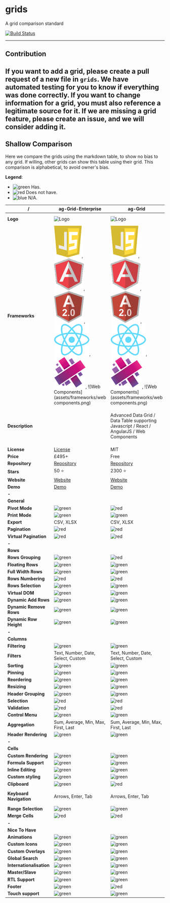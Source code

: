 # grids
A grid comparison standard

[![Build Status](https://travis-ci.org/AmitMY/grids.svg?branch=master)](https://travis-ci.org/AmitMY/grids)

---

## Contribution
If you want to add a grid, please create a pull request of a new file in `grids`. We have automated testing for you to know if everything was done correctly.
If you want to change information for a grid, you must also reference a legitimate source for it.
If we are missing a grid feature, please create an issue, and we will consider adding it.
---

## Shallow Comparison
Here we compare the grids using the markdown table, to show no bias to any grid. If willing, other grids can show this table using their grid.
This comparison is alphabetical, to avoid owner's bias.

**Legend**:
- ![green](http://placehold.it/20/c5f015/000000?text=+) Has.
- ![red](http://placehold.it/20/f03c15/000000?text=+) Does not have.
- ![blue](http://placehold.it/20/1589F0/000000?text=+) N/A.

|**/**|ag-Grid-Enterprise|ag-Grid|Handsontable|
|-----|------------------|-------|------------|
|**Logo**|![Logo](https://www.ag-grid.com/images/logo.png)|![Logo](https://www.ag-grid.com/images/logo.png)|![Logo](https://raw.githubusercontent.com/handsontable/static-files/master/Images/Logo/Handsontable/Handsontable-logo-300-74.png)|
|**Frameworks**|![Javascript](assets/frameworks/javascript.png), ![Angular1](assets/frameworks/angular1.png), ![Angular2](assets/frameworks/angular2.png), ![React](assets/frameworks/react.png), ![Aurelia](assets/frameworks/aurelia.png), ![Web Components](assets/frameworks/web components.png)|![Javascript](assets/frameworks/javascript.png), ![Angular1](assets/frameworks/angular1.png), ![Angular2](assets/frameworks/angular2.png), ![React](assets/frameworks/react.png), ![Aurelia](assets/frameworks/aurelia.png), ![Web Components](assets/frameworks/web components.png)|![Javascript](assets/frameworks/javascript.png), ![jQuery](assets/frameworks/jquery.png)|
|**Description**||Advanced Data Grid / Data Table supporting Javascript / React / AngularJS / Web Components|Handsontable Community Edition - a JavaScript/HTML5 Spreadsheet Library for Developers|
|**License**|[License](https://github.com/ceolter/ag-grid-enterprise/blob/master/LICENSE.md)|MIT|MIT|
|**Price**|£495+|Free|Free|
|**Repository**|[Repository](https://github.com/ceolter/ag-grid-enterprise)|[Repository](https://github.com/ceolter/ag-grid)|[Repository](https://github.com/handsontable/handsontable)|
|**Stars**|50 :star:|2300 :star:|7500 :star:|
|**Website**|[Website](https://www.ag-grid.com/)|[Website](https://www.ag-grid.com/)|[Website](https://handsontable.com/)|
|**Demo**|[Demo](https://www.ag-grid.com/example.php)|[Demo](https://www.ag-grid.com/example.php)|[Demo](https://handsontable.com/examples.html)|
|**-**||||
|**General**||||
|**Pivot Mode**|![green](http://placehold.it/20/c5f015/000000?text=+)|![red](http://placehold.it/20/f03c15/000000?text=+)|![red](http://placehold.it/20/f03c15/000000?text=+)|
|**Print Mode**|![green](http://placehold.it/20/c5f015/000000?text=+)|![green](http://placehold.it/20/c5f015/000000?text=+)|![red](http://placehold.it/20/f03c15/000000?text=+)|
|**Export**|CSV, XLSX|CSV, XLSX|CSV|
|**Pagination**|![red](http://placehold.it/20/f03c15/000000?text=+)|![red](http://placehold.it/20/f03c15/000000?text=+)|![red](http://placehold.it/20/f03c15/000000?text=+)|
|**Virtual Pagination**|![red](http://placehold.it/20/f03c15/000000?text=+)|![red](http://placehold.it/20/f03c15/000000?text=+)|![red](http://placehold.it/20/f03c15/000000?text=+)|
|**-**||||
|**Rows**||||
|**Rows Grouping**|![green](http://placehold.it/20/c5f015/000000?text=+)|![red](http://placehold.it/20/f03c15/000000?text=+)|![red](http://placehold.it/20/f03c15/000000?text=+)|
|**Floating Rows**|![green](http://placehold.it/20/c5f015/000000?text=+)|![green](http://placehold.it/20/c5f015/000000?text=+)|![green](http://placehold.it/20/c5f015/000000?text=+)|
|**Full Width Rows**|![green](http://placehold.it/20/c5f015/000000?text=+)|![green](http://placehold.it/20/c5f015/000000?text=+)|![red](http://placehold.it/20/f03c15/000000?text=+)|
|**Rows Numbering**|![red](http://placehold.it/20/f03c15/000000?text=+)|![red](http://placehold.it/20/f03c15/000000?text=+)|![green](http://placehold.it/20/c5f015/000000?text=+)|
|**Rows Selection**|![green](http://placehold.it/20/c5f015/000000?text=+)|![green](http://placehold.it/20/c5f015/000000?text=+)|![green](http://placehold.it/20/c5f015/000000?text=+)|
|**Virtual DOM**|![green](http://placehold.it/20/c5f015/000000?text=+)|![green](http://placehold.it/20/c5f015/000000?text=+)|![green](http://placehold.it/20/c5f015/000000?text=+)|
|**Dynamic Add Rows**|![green](http://placehold.it/20/c5f015/000000?text=+)|![green](http://placehold.it/20/c5f015/000000?text=+)|![green](http://placehold.it/20/c5f015/000000?text=+)|
|**Dynamic Remove Rows**|![green](http://placehold.it/20/c5f015/000000?text=+)|![green](http://placehold.it/20/c5f015/000000?text=+)|![green](http://placehold.it/20/c5f015/000000?text=+)|
|**Dynamic Row Height**|![green](http://placehold.it/20/c5f015/000000?text=+)|![green](http://placehold.it/20/c5f015/000000?text=+)|![red](http://placehold.it/20/f03c15/000000?text=+)|
|**-**||||
|**Columns**||||
|**Filtering**|![green](http://placehold.it/20/c5f015/000000?text=+)|![green](http://placehold.it/20/c5f015/000000?text=+)|![green](http://placehold.it/20/c5f015/000000?text=+)|
|**Filters**|Text, Number, Date, Select, Custom|Text, Number, Date, Select, Custom|Text, Number, Select|
|**Sorting**|![green](http://placehold.it/20/c5f015/000000?text=+)|![green](http://placehold.it/20/c5f015/000000?text=+)|![green](http://placehold.it/20/c5f015/000000?text=+)|
|**Pinning**|![green](http://placehold.it/20/c5f015/000000?text=+)|![green](http://placehold.it/20/c5f015/000000?text=+)|![red](http://placehold.it/20/f03c15/000000?text=+)|
|**Reordering**|![green](http://placehold.it/20/c5f015/000000?text=+)|![green](http://placehold.it/20/c5f015/000000?text=+)|![green](http://placehold.it/20/c5f015/000000?text=+)|
|**Resizing**|![green](http://placehold.it/20/c5f015/000000?text=+)|![green](http://placehold.it/20/c5f015/000000?text=+)|![red](http://placehold.it/20/f03c15/000000?text=+)|
|**Header Grouping**|![green](http://placehold.it/20/c5f015/000000?text=+)|![green](http://placehold.it/20/c5f015/000000?text=+)|![green](http://placehold.it/20/c5f015/000000?text=+)|
|**Selection**|![red](http://placehold.it/20/f03c15/000000?text=+)|![red](http://placehold.it/20/f03c15/000000?text=+)|![green](http://placehold.it/20/c5f015/000000?text=+)|
|**Validation**|![red](http://placehold.it/20/f03c15/000000?text=+)|![red](http://placehold.it/20/f03c15/000000?text=+)|![green](http://placehold.it/20/c5f015/000000?text=+)|
|**Control Menu**|![green](http://placehold.it/20/c5f015/000000?text=+)|![green](http://placehold.it/20/c5f015/000000?text=+)|![green](http://placehold.it/20/c5f015/000000?text=+)|
|**Aggregation**|Sum, Average, Min, Max, First, Last|Sum, Average, Min, Max, First, Last|![red](http://placehold.it/20/f03c15/000000?text=+)|
|**Header Rendering**|![green](http://placehold.it/20/c5f015/000000?text=+)|![green](http://placehold.it/20/c5f015/000000?text=+)|![red](http://placehold.it/20/f03c15/000000?text=+)|
|**-**||||
|**Cells**||||
|**Custom Rendering**|![green](http://placehold.it/20/c5f015/000000?text=+)|![green](http://placehold.it/20/c5f015/000000?text=+)|![green](http://placehold.it/20/c5f015/000000?text=+)|
|**Formula Support**|![green](http://placehold.it/20/c5f015/000000?text=+)|![green](http://placehold.it/20/c5f015/000000?text=+)|![green](http://placehold.it/20/c5f015/000000?text=+)|
|**Inline Editing**|![green](http://placehold.it/20/c5f015/000000?text=+)|![green](http://placehold.it/20/c5f015/000000?text=+)|![green](http://placehold.it/20/c5f015/000000?text=+)|
|**Custom styling**|![green](http://placehold.it/20/c5f015/000000?text=+)|![green](http://placehold.it/20/c5f015/000000?text=+)|![green](http://placehold.it/20/c5f015/000000?text=+)|
|**Clipboard**|![green](http://placehold.it/20/c5f015/000000?text=+)|![red](http://placehold.it/20/f03c15/000000?text=+)|![green](http://placehold.it/20/c5f015/000000?text=+)|
|**Keyboard Navigation**|Arrows, Enter, Tab|Arrows, Enter, Tab|Arrows, Enter, Tab, Page, Home, End, UNDO/REDO|
|**Range Selection**|![green](http://placehold.it/20/c5f015/000000?text=+)|![green](http://placehold.it/20/c5f015/000000?text=+)|![green](http://placehold.it/20/c5f015/000000?text=+)|
|**Merge Cells**|![red](http://placehold.it/20/f03c15/000000?text=+)|![red](http://placehold.it/20/f03c15/000000?text=+)|![green](http://placehold.it/20/c5f015/000000?text=+)|
|**-**||||
|**Nice To Have**||||
|**Animations**|![green](http://placehold.it/20/c5f015/000000?text=+)|![green](http://placehold.it/20/c5f015/000000?text=+)|![red](http://placehold.it/20/f03c15/000000?text=+)|
|**Custom Icons**|![green](http://placehold.it/20/c5f015/000000?text=+)|![green](http://placehold.it/20/c5f015/000000?text=+)|![blue](http://placehold.it/20/1589F0/000000?text=+)|
|**Custom Overlays**|![green](http://placehold.it/20/c5f015/000000?text=+)|![green](http://placehold.it/20/c5f015/000000?text=+)|![blue](http://placehold.it/20/1589F0/000000?text=+)|
|**Global Search**|![green](http://placehold.it/20/c5f015/000000?text=+)|![green](http://placehold.it/20/c5f015/000000?text=+)|![red](http://placehold.it/20/f03c15/000000?text=+)|
|**Internationalisation**|![green](http://placehold.it/20/c5f015/000000?text=+)|![green](http://placehold.it/20/c5f015/000000?text=+)|![red](http://placehold.it/20/f03c15/000000?text=+)|
|**Master/Slave**|![green](http://placehold.it/20/c5f015/000000?text=+)|![green](http://placehold.it/20/c5f015/000000?text=+)|![red](http://placehold.it/20/f03c15/000000?text=+)|
|**RTL Support**|![green](http://placehold.it/20/c5f015/000000?text=+)|![green](http://placehold.it/20/c5f015/000000?text=+)|![red](http://placehold.it/20/f03c15/000000?text=+)|
|**Footer**|![green](http://placehold.it/20/c5f015/000000?text=+)|![red](http://placehold.it/20/f03c15/000000?text=+)|![red](http://placehold.it/20/f03c15/000000?text=+)|
|**Touch support**|![green](http://placehold.it/20/c5f015/000000?text=+)|![green](http://placehold.it/20/c5f015/000000?text=+)|![green](http://placehold.it/20/c5f015/000000?text=+)|